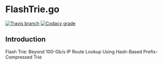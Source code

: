 # FlashTrie.go
[![Travis branch](https://img.shields.io/travis/1995parham/FlashTrie.go/master.svg?style=flat-square)](https://travis-ci.org/1995parham/FlashTrie.go)
[![Codacy grade](https://img.shields.io/codacy/grade/0ea56b74239941a1a204fe7180d4c2d9.svg?style=flat-square)](https://www.codacy.com/app/1995parham/FlashTrie.go?utm_source=github.com&amp;utm_medium=referral&amp;utm_content=1995parham/FlashTrie.go&amp;utm_campaign=Badge_Grade)

## Introduction
Flash Trie: Beyond 100-Gb/s IP Route Lookup Using Hash-Based Prefix-Compressed Trie

